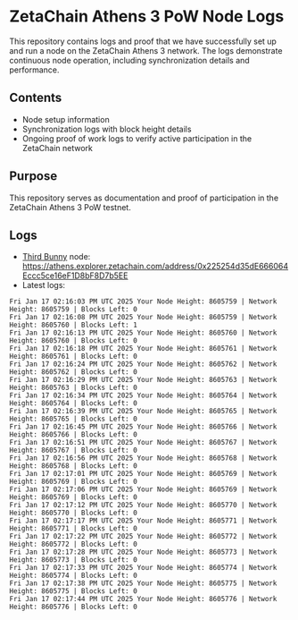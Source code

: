 # ZetaChain Athens 3 PoW Node Logs
This repository contains logs and proof that we have successfully set up and run a node on the ZetaChain Athens 3 network. The logs demonstrate continuous node operation, including synchronization details and performance.

## Contents
- Node setup information
- Synchronization logs with block height details
- Ongoing proof of work logs to verify active participation in the ZetaChain network

## Purpose
This repository serves as documentation and proof of participation in the ZetaChain Athens 3 PoW testnet.

## Logs

- [Third Bunny](https://thirdbunny.xyz/) node: https://athens.explorer.zetachain.com/address/0x225254d35dE666064Eccc5ce16eF1D8bF8D7b5EE
- Latest logs:
```
Fri Jan 17 02:16:03 PM UTC 2025 Your Node Height: 8605759 | Network Height: 8605759 | Blocks Left: 0
Fri Jan 17 02:16:08 PM UTC 2025 Your Node Height: 8605759 | Network Height: 8605760 | Blocks Left: 1
Fri Jan 17 02:16:13 PM UTC 2025 Your Node Height: 8605760 | Network Height: 8605760 | Blocks Left: 0
Fri Jan 17 02:16:18 PM UTC 2025 Your Node Height: 8605761 | Network Height: 8605761 | Blocks Left: 0
Fri Jan 17 02:16:24 PM UTC 2025 Your Node Height: 8605762 | Network Height: 8605762 | Blocks Left: 0
Fri Jan 17 02:16:29 PM UTC 2025 Your Node Height: 8605763 | Network Height: 8605763 | Blocks Left: 0
Fri Jan 17 02:16:34 PM UTC 2025 Your Node Height: 8605764 | Network Height: 8605764 | Blocks Left: 0
Fri Jan 17 02:16:39 PM UTC 2025 Your Node Height: 8605765 | Network Height: 8605765 | Blocks Left: 0
Fri Jan 17 02:16:45 PM UTC 2025 Your Node Height: 8605766 | Network Height: 8605766 | Blocks Left: 0
Fri Jan 17 02:16:51 PM UTC 2025 Your Node Height: 8605767 | Network Height: 8605767 | Blocks Left: 0
Fri Jan 17 02:16:56 PM UTC 2025 Your Node Height: 8605768 | Network Height: 8605768 | Blocks Left: 0
Fri Jan 17 02:17:01 PM UTC 2025 Your Node Height: 8605769 | Network Height: 8605769 | Blocks Left: 0
Fri Jan 17 02:17:06 PM UTC 2025 Your Node Height: 8605769 | Network Height: 8605769 | Blocks Left: 0
Fri Jan 17 02:17:12 PM UTC 2025 Your Node Height: 8605770 | Network Height: 8605770 | Blocks Left: 0
Fri Jan 17 02:17:17 PM UTC 2025 Your Node Height: 8605771 | Network Height: 8605771 | Blocks Left: 0
Fri Jan 17 02:17:22 PM UTC 2025 Your Node Height: 8605772 | Network Height: 8605772 | Blocks Left: 0
Fri Jan 17 02:17:28 PM UTC 2025 Your Node Height: 8605773 | Network Height: 8605773 | Blocks Left: 0
Fri Jan 17 02:17:33 PM UTC 2025 Your Node Height: 8605774 | Network Height: 8605774 | Blocks Left: 0
Fri Jan 17 02:17:38 PM UTC 2025 Your Node Height: 8605775 | Network Height: 8605775 | Blocks Left: 0
Fri Jan 17 02:17:44 PM UTC 2025 Your Node Height: 8605776 | Network Height: 8605776 | Blocks Left: 0
```
